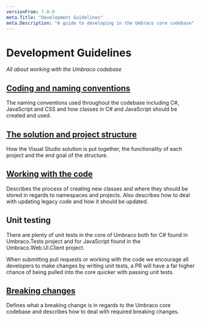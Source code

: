 ```yaml
---
versionFrom: 7.0.0
meta.Title: "Development Guidelines"
meta.Description: "A guide to developing in the Umbraco core codebase"
---
```


# Development Guidelines

_All about working with the Umbraco codebase_

## [Coding and naming conventions](Coding-Standards/index.md)
The naming conventions used throughout the codebase including C#, JavaScript and CSS and how classes in C# and JavaScript should be created and used.

## [The solution and project structure](project-structure.md)
How the Visual Studio solution is put together, the functionality of each project and the end goal of the structure.

## [Working with the code](working-with-code.md)
Describes the process of creating new classes and where they should be stored in regards to namespaces and projects. Also describes how to deal with updating legacy code and how it should be updated.

## Unit testing

There are plenty of unit tests in the core of Umbraco both for C# found in Umbraco.Tests project and for JavaScript found in the Umbraco.Web.UI.Client project.

When submitting pull requests or working with the code we encourage all developers to make changes by writing unit tests, a PR will have a far higher chance of being pulled into the core quicker with passing unit tests.

## [Breaking changes](breaking-changes.md)
Defines what a breaking change is in regards to the Umbraco core codebase and describes how to deal with required breaking changes.
